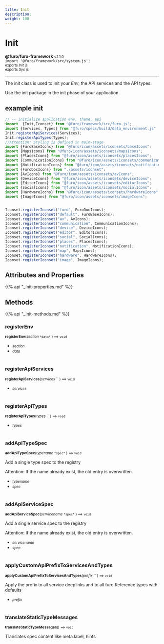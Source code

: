 ```yaml
---
title: Init
description: 
weight: 100
---
```


# Init

**@furo/furo-framework** <small>v2.1.0</small>
<br>`import '@furo/framework/src/system.js';`<small>
<br>exports *Init* js
<br>exports *Sys* js</small>


****

The init class is used to init your *Env*, the API services and the API types.

Use the init package in the init phase of your application

## example init


```javascript
// -- initialize application env, theme, api
import  {Init,Iconset} from "@furo/framework/src/furo.js";
import {Services, Types} from "@furo/specs/build/data_environment.js"
Init.registerApiServices(Services);
Init.registerApiTypes(Types);
//Attention: Styling is defined in main-stage
import {FuroBaseIcons} from "@furo/icon/assets/iconsets/baseIcons";
import {MapsIcons} from "@furo/icon/assets/iconsets/mapsIcons";
import {PlacesIcons} from "@furo/icon/assets/iconsets/placesIcons";
import {CommunicationIcons} from "@furo/icon/assets/iconsets/communicationIcons";
import {NotificationIcons} from "@furo/icon/assets/iconsets/notificationIcons";
import {FuroDocIcons} from "./assets/iconset";
import {AvIcons} from "@furo/icon/assets/iconsets/avIcons";
import {DeviceIcons} from "@furo/icon/assets/iconsets/deviceIcons";
import {EditorIcons} from "@furo/icon/assets/iconsets/editorIcons";
import {SocialIcons} from "@furo/icon/assets/iconsets/socialIcons";
import {HardwareIcons} from "@furo/icon/assets/iconsets/hardwareIcons";
import {ImageIcons} from "@furo/icon/assets/iconsets/imageIcons";


Iconset.registerIconset("furo", FuroDocIcons);
Iconset.registerIconset("default", FuroBaseIcons);
Iconset.registerIconset("av", AvIcons);
Iconset.registerIconset("communication", CommunicationIcons);
Iconset.registerIconset("device", DeviceIcons);
Iconset.registerIconset("editor", EditorIcons);
Iconset.registerIconset("social", SocialIcons);
Iconset.registerIconset("places", PlacesIcons);
Iconset.registerIconset("notification", NotificationIcons);
Iconset.registerIconset("map", MapsIcons);
Iconset.registerIconset("hardware", HardwareIcons);
Iconset.registerIconset("image", ImageIcons);

```

## Attributes and Properties
{{% api "_Init-properties.md" %}}












## Methods
{{% api "_Init-methods.md" %}}


### **registerEnv**
<small>**registerEnv**(*section* `` *data* `` ) ⟹ `void`</small>



- <small>*section* </small>
- <small>*data* </small>
<br><br>

### **registerApiServices**
<small>**registerApiServices**(*services* `` ) ⟹ `void`</small>



- <small>*services* </small>
<br><br>

### **registerApiTypes**
<small>**registerApiTypes**(*types* `` ) ⟹ `void`</small>



- <small>*types* </small>
<br><br>

### **addApiTypeSpec**
<small>**addApiTypeSpec**(*typename* `` *spec* `` ) ⟹ `void`</small>

Add a single type spec to the registry

Attention: If the name already exist, the old entry is overwritten.

- <small>*typename* </small>
- <small>*spec* </small>
<br><br>

### **addApiServiceSpec**
<small>**addApiServiceSpec**(*servicename* `` *spec* `` ) ⟹ `void`</small>

Add a single service spec to the registry

Attention: If the name already exist, the old entry is overwritten.

- <small>*servicename* </small>
- <small>*spec* </small>
<br><br>

### **applyCustomApiPrefixToServicesAndTypes**
<small>**applyCustomApiPrefixToServicesAndTypes**(*prefix* `` ) ⟹ `void`</small>

Apply the prefix to all service deeplinks and to all furo.Reference types with defaults

- <small>*prefix* </small>
<br><br>

### **translateStaticTypeMessages**
<small>**translateStaticTypeMessages**() ⟹ `void`</small>

Translates spec content like meta.label, hints

<br><br>
